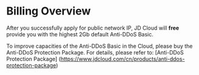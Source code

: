 # Billing Overview
   
After you successfully apply for public network IP, JD Cloud will **free** provide you with the highest 2Gb default Anti-DDoS Basic.

To improve capacities of the Anti-DDoS Basic in the Cloud, please buy the Anti-DDoS Protection Package. For details, please refer to: [Anti-DDoS Protection Package] (https://www.jdcloud.com/cn/products/anti-ddos-protection-package)
